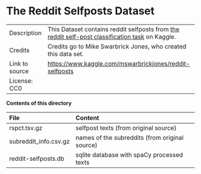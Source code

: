# The Reddit Selfposts Dataset

|                |                                                              |
| :------------- | :----------------------------------------------------------- |
| Description    | This Dataset contains reddit selfposts from [the reddit self-post classification task](https://www.kaggle.com/mswarbrickjones/reddit-selfposts) on Kaggle. |
| Credits        | Credits go to Mike Swarbrick Jones, who created this data set. |
| Link to source | <https://www.kaggle.com/mswarbrickjones/reddit-selfposts>    |
| License: CC0   |                                                              |



**Contents of this directory**

| File                  | Content                                        |
| :-------------------- | :--------------------------------------------- |
| rspct.tsv.gz          | selfpost texts (from original source)          |
| subreddit_info.csv.gz | names of the subreddits (from original source) |
| reddit-selfposts.db   | sqlite database with spaCy processed texts     |